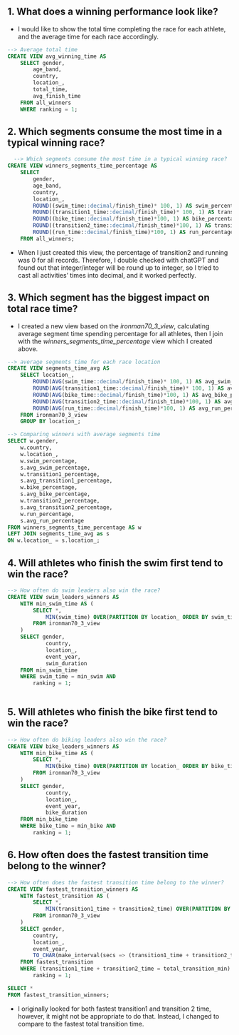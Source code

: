 ## 1. What does a winning performance look like?
- I would like to show the total time completing the race for each athlete, and the average time for each race accordingly.
```sql
--> Average total time 
CREATE VIEW avg_winning_time AS
	SELECT gender,
		age_band, 
		country,
		location_,
		total_time,
		avg_finish_time
	FROM all_winners
	WHERE ranking = 1;
```
## 2. Which segments consume the most time in a typical winning race?
```sql
  --> Which segments consume the most time in a typical winning race?
CREATE VIEW winners_segments_time_percentage AS
	SELECT
		gender,
		age_band,
		country,
		location_,
		ROUND((swim_time::decimal/finish_time)* 100, 1) AS swim_percentage,
		ROUND((transition1_time::decimal/finish_time)* 100, 1) AS transition1_percentage,
		ROUND((bike_time::decimal/finish_time)*100, 1) AS bike_percentage,
		ROUND((transition2_time::decimal/finish_time)*100, 1) AS transition2_percentage,
		ROUND((run_time::decimal/finish_time)*100, 1) AS run_percentage
	FROM all_winners;
```
- When I just created this view, the percentage of transition2 and running was 0 for all records. Therefore, I double checked with chatGPT and found out that integer/integer will be round up to integer, so I tried to cast all activities’ times into decimal, and it worked perfectly. 

## 3. Which segment has the biggest impact on total race time?
- I created a new view based on the *ironman70_3_view*, calculating average segment time spending percentage for all athletes, then I join with the *winners_segments_time_percentage* view which I created above.
```sql
--> average segments time for each race location
CREATE VIEW segments_time_avg AS 
	SELECT location_,
		ROUND(AVG(swim_time::decimal/finish_time)* 100, 1) AS avg_swim_percentage,
		ROUND(AVG(transition1_time::decimal/finish_time)* 100, 1) AS avg_transition1_percentage,
		ROUND(AVG(bike_time::decimal/finish_time)*100, 1) AS avg_bike_percentage,
		ROUND(AVG(transition2_time::decimal/finish_time)*100, 1) AS avg_transition2_percentage,
		ROUND(AVG(run_time::decimal/finish_time)*100, 1) AS avg_run_percentage
	FROM ironman70_3_view
	GROUP BY location_;

--> Comparing winners with average segments time
SELECT w.gender,
	w.country,
	w.location_,
	w.swim_percentage,
	s.avg_swim_percentage,
	w.transition1_percentage,
	s.avg_transition1_percentage,
	w.bike_percentage,
	s.avg_bike_percentage,
	w.transition2_percentage,
	s.avg_transition2_percentage,
	w.run_percentage,
	s.avg_run_percentage
FROM winners_segments_time_percentage AS w
LEFT JOIN segments_time_avg as s
ON w.location_ = s.location_;
```
## 4. Will athletes who finish the swim first tend to win the race? 
```sql
--> How often do swim leaders also win the race? 
CREATE VIEW swim_leaders_winners AS
	WITH min_swim_time AS (
		SELECT *,
			MIN(swim_time) OVER(PARTITION BY location_ ORDER BY swim_time) AS min_swim
		FROM ironman70_3_view
	)
	SELECT gender,
			country,
			location_,
			event_year,
			swim_duration
	FROM min_swim_time
	WHERE swim_time = min_swim AND
		ranking = 1;
		
```

## 5. Will athletes who finish the bike first tend to win the race? 
```sql
--> How often do biking leaders also win the race? 
CREATE VIEW bike_leaders_winners AS
	WITH min_bike_time AS (
		SELECT *,
			MIN(bike_time) OVER(PARTITION BY location_ ORDER BY bike_time) AS min_bike
		FROM ironman70_3_view
	)
	SELECT gender,
			country,
			location_,
			event_year,
			bike_duration
	FROM min_bike_time
	WHERE bike_time = min_bike AND
		ranking = 1;
```
## 6. How often does the fastest transition time belong to the winner?
```sql
--> How often does the fastest transition time belong to the winner? 
CREATE VIEW fastest_transition_winners AS
	WITH fastest_transition AS (
		SELECT *,
			MIN(transition1_time + transition2_time) OVER(PARTITION BY location_ ORDER BY transition1_time) AS total_transition_min
		FROM ironman70_3_view
	)
	SELECT gender,
		country,
		location_,
		event_year,
		TO_CHAR(make_interval(secs => (transition1_time + transition2_time)), 'HH24:MI:SS') AS total_transition
	FROM fastest_transition 
	WHERE (transition1_time + transition2_time = total_transition_min) AND
		ranking = 1;

SELECT *
FROM fastest_transition_winners;
```
- I originally looked for both fastest transition1 and transition 2 time, however, it might not be appropriate to do that. Instead, I changed to compare to the fastest total transition time. 
